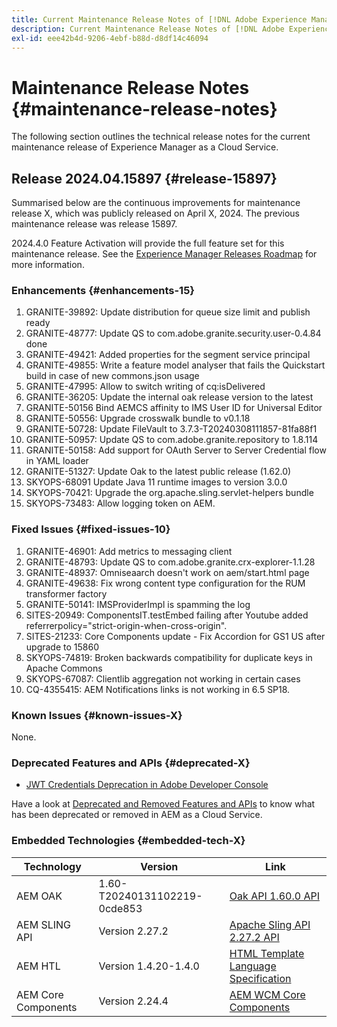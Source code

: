 ```yaml
---
title: Current Maintenance Release Notes of [!DNL Adobe Experience Manager] as a Cloud Service.
description: Current Maintenance Release Notes of [!DNL Adobe Experience Manager] as a Cloud Service.
exl-id: eee42b4d-9206-4ebf-b88d-d8df14c46094
---
```

# Maintenance Release Notes {#maintenance-release-notes}

The following section outlines the technical release notes for the current maintenance release of Experience Manager as a Cloud Service.

## Release 2024.04.15897 {#release-15897}

Summarised below are the continuous improvements for maintenance release X, which was publicly released on April X, 2024. The previous maintenance release was release 15897.

2024.4.0 Feature Activation will provide the full feature set for this maintenance release. See the [Experience Manager Releases Roadmap](https://experienceleague.adobe.com/docs/experience-manager-release-information/aem-release-updates/update-releases-roadmap.html) for more information.

### Enhancements {#enhancements-15}

1. GRANITE-39892: Update distribution for queue size limit and publish ready
2. GRANITE-48777: Update QS to com.adobe.granite.security.user-0.4.84 done
3. GRANITE-49421: Added properties for the segment service principal
4. GRANITE-49855: Write a feature model analyser that fails the Quickstart build in case of new commons.json usage
5. GRANITE-47995: Allow to switch writing of cq:isDelivered
6. GRANITE-36205: Update the internal oak release version to the latest
7. GRANITE-50156 Bind AEMCS affinity to IMS User ID for Universal Editor
8. GRANITE-50556: Upgrade crosswalk bundle to v0.1.18
9. GRANITE-50728: Update FileVault to 3.7.3-T20240308111857-81fa88f1
10. GRANITE-50957: Update QS to com.adobe.granite.repository to 1.8.114
11. GRANITE-50158: Add support for OAuth Server to Server Credential flow in  YAML loader
12. GRANITE-51327: Update Oak to the latest public release (1.62.0)
13. SKYOPS-68091 Update Java 11 runtime images to version 3.0.0
14. SKYOPS-70421: Upgrade the org.apache.sling.servlet-helpers bundle
15. SKYOPS-73483: Allow logging token on AEM.


### Fixed Issues {#fixed-issues-10}

1. GRANITE-46901: Add metrics to messaging client
2. GRANITE-48793: Update QS to com.adobe.granite.crx-explorer-1.1.28
3. GRANITE-48937: Omniseaarch doesn't work on aem/start.html page
4. GRANITE-49638: Fix wrong content type configuration for the RUM transformer factory
5. GRANITE-50141: IMSProviderImpl is spamming the log
6. SITES-20949: ComponentsIT.testEmbed failing after Youtube added referrerpolicy="strict-origin-when-cross-origin".
7. SITES-21233: Core Components update - Fix Accordion for GS1 US after upgrade to 15860
8. SKYOPS-74819: Broken backwards compatibility for duplicate keys in Apache Commons
9. SKYOPS-67087: Clientlib aggregation not working in certain cases
10. CQ-4355415: AEM Notifications links is not working in 6.5 SP18.

### Known Issues {#known-issues-X}

None.

### Deprecated Features and APIs {#deprecated-X}

* [JWT Credentials Deprecation in Adobe Developer Console](/help/security/jwt-credentials-deprecation-in-adobe-developer-console.md)

Have a look at [Deprecated and Removed Features and APIs](/help/release-notes/deprecated-removed-features.md) to know what has been deprecated or removed in AEM as a Cloud Service.

### Embedded Technologies {#embedded-tech-X}

|Technology|Version|Link|
|---|---|---|
|AEM OAK |1.60-T20240131102219-0cde853|[Oak API 1.60.0 API](https://www.javadoc.io/doc/org.apache.jackrabbit/oak-api/1.60.0/index.html)| 
|AEM SLING API |Version 2.27.2 |[Apache Sling API 2.27.2 API](https://www.javadoc.io/doc/org.apache.sling/org.apache.sling.api/latest/index.html)|
|AEM HTL|Version 1.4.20-1.4.0 |[HTML Template Language Specification](https://github.com/adobe/htl-spec)|
|AEM Core Components|Version 2.24.4|[AEM WCM Core Components](https://github.com/adobe/aem-core-wcm-components)|
